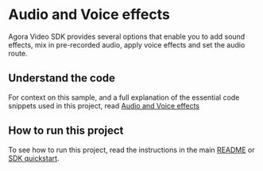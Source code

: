# Audio and Voice effects

Agora Video SDK provides several options that enable you to add sound effects, mix in pre-recorded audio, apply voice effects and set the audio route.

## Understand the code

For context on this sample, and a full explanation of the essential code snippets used in this project, read [Audio and Voice effects](https://docs.agora.io/en/video-calling/enable-features/audio-and-voice-effects?platform=web)


## How to run this project

To see how to run this project, read the instructions in the main [README](../../README.md) or [SDK quickstart](https://docs-beta.agora.io/en/video-calling/get-started/get-started-sdk).


